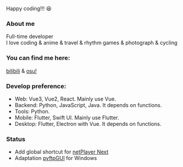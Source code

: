 Happy coding!!! 😆

### About me

Full-time developer  
I love coding & anime & travel & rhythm games & photograph & cycling

### You can find me here:

[bilibili](https://space.bilibili.com/5129395) &
[osu!](https://osu.ppy.sh/users/11444852)

### Develop preference:

- Web: Vue3, Vue2, React. Mainly use Vue.
- Backend: Python, JavaScript, Java. It depends on functions.
- Tools: Python.
- Mobile: Flutter, Swift UI. Mainly use Flutter.
- Desktop: Flutter, Electron with Vue. It depends on functions.

### Status

- Add global shortcut for [netPlayer Next](https://github.com/Zhoucheng133/netPlayer-Next)
- Adaptation [pyftpGUI](https://github.com/Zhoucheng133/pyftp-GUI) for Windows
